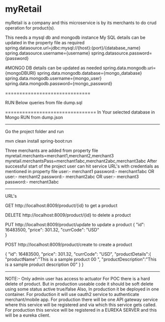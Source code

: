 # myRetail
myRetail is a company and this microservice is by its merchants to do crud operation for product(s).

This needs a mysql db and mongodb instance
My SQL details can be updated in the property file as required 
spring.datasource.url=jdbc:mysql://{host}:{port}/{database_name} 
spring.datasource.username={username} 
spring.datasource.password={password} 


#MONGO DB details can be updated as needed 
spring.data.mongodb.uri={mongoDBURI} 
spring.data.mongodb.database={mongo_database} 
spring.data.mongodb.username={mongo_user} 
spring.data.mongodb.password={mongo_password} 

==============================

RUN Below queries from file dump.sql

================================
In Your selected database in Mongo RUN from dump.json

--------------------------------------------------------
 Go the project folder and run
 
 mvn clean install spring-boot:run
 
Three merchants are added from property file
myretail.merchants=merchant1,merchant2,merchant3
myretail.merchantsPass=merchant1abc,merchant2abc,merchant3abc
After successful start of the project user can hit service URL's with credentials as mentioned in property file
user:- merchant1
password:- merchant1abc
OR
user:- merchant2
password:- merchant2abc
OR
user:- merchant3
password:- merchant3abc

---------------------------------
URL's

GET http://localhost:8009/product/{id} to get a product

DELETE http://localhost:8009/product/{id} to delete a product

PUT http://localhost:8009/product/update to update a product
{
    "id": 16483500,
    "price": 301.32,
    "currCode": "USD"	
}

POST http://localhost:8009/product/create to create a product 

{
    "id": 16483500,
    "price": 301.32,
    "currCode": "USD",
    "productDetails":{
		"productName":"This is a sample product 00 ",
		"productDescription":"This is a sample product description 00"
	}
}

-----------------------------------

NOTE:- 
Only admin user has access to actuator
For POC there is a hard delete of product.
But in production useable code it should be soft delete using some status active true/false
Also, In production it be deployed in one container. 
For production it will use oauth2 service to authenticate merchant/mobile app.
For production there will be one API gateway service where this service will be registered and via which this service gets called.
For production this service will be registered in a EUREKA SERVER and this will be a eureka client.

